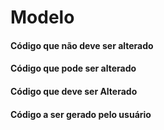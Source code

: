 # Modelo

#### Código que não deve ser alterado

#### Código que pode ser alterado

#### Código que deve ser Alterado

#### Código a ser gerado pelo usuário

